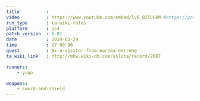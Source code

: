 ```yaml
---
title          :
video          : https://www.youtube.com/embed/lv8_Q2TUL4M #https://youtu.be/lv8_Q2TUL4M
run_type       : ta-wiki-rules
platform       : ps4
patch_version  : 6.01
date           : 2019-03-29
time           : 27'00"96
quest          : 9★-a-visitor-from-eorzea-extreme
ta_wiki_link   : http://mhw.wiki-db.com/solota/record/2607

runners:
    - yugo

weapons:
    - sword-and-shield
---
```

